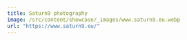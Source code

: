 ```yaml
---
title: Saturn9 photography
image: /src/content/showcase/_images/www.saturn9.eu.webp
url: "https://www.saturn9.eu/"
---
```

